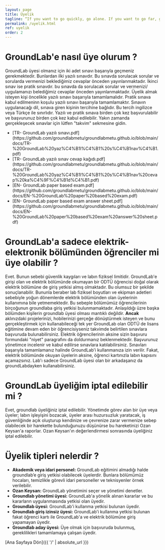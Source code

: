 ```yaml
---
layout: page
title: Üyelik
tagline: “If you want to go quickly, go alone. If you want to go far, go together.”
permalink: /uyelik.html
ref: uyelik
order: 2
---
```

<h1>GroundLab'e nasıl üye olurum ?</h1>

  GroundLab üyesi olmanız için iki adet sınavı başarıyla geçmeniz gerekmektedir. Bunlardan ilki yazılı sınavdır. Bu sınavda sorulacak sorular ve sorularda vermenizi beklediğimiz cevaplar önceden yayınlanmaktadır. İkinci sınav ise pratik sınavdır. bu sınavda da sorulacak sorular ve vermenizi/ uygulamanızı belediğimiz cevaplar önceden yayınlanmaktadır. Üyelik almak isteyen kişi öncelikle yazılı sınavı başarıyla tamamlamalıdır. Pratik sınava kabul edilmeninn koşulu yazılı sınavı başarıyla tamamlamaktır. Sınavın uygulanacağı dil, sınava giren kişinin tercihine bağlıdır. Bu tercih ingilizce veya Türkçe ile sınırlıdır. Yazılı ve pratik sınava birden çok kez başvurulabilir ve başvurunuz birden çok kez kabul edilebilir. Yakın zamanda gerçekleşecek sınavlar için lütfen "takvim" sekmesine gidin.

  <ul>
    <li>[TR- GroundLab yazılı sınavı.pdf](https://github.com/groundlabmetu/groundlabmetu.github.io/blob/main/docs/TR-%20GroundLab%20yaz%C4%B1l%C4%B1%20s%C4%B1nav%C4%B1.pdf)</li>
    <li>[TR- GroundLab yazılı sınav cevap kağıdı.pdf](https://github.com/groundlabmetu/groundlabmetu.github.io/blob/main/docs/TR-%20GroundLab%20yaz%C4%B1l%C4%B1%20s%C4%B1nav%20cevap%20ka%C4%9F%C4%B1d%C4%B1.pdf)</li>
    <li>[EN- GroundLab paper based exam.pdf](https://github.com/groundlabmetu/groundlabmetu.github.io/blob/main/docs/EN-%20GroundLab%20paper%20based%20exam.pdf)</li>
    <li>[EN- GroundLab paper based exam answer sheet.pdf](https://github.com/groundlabmetu/groundlabmetu.github.io/blob/main/docs/EN-%20GroundLab%20paper%20based%20exam%20answer%20sheet.pdf)</li>
  </ul>






<h1>GroundLab'a sadece elektrik-elektronik bölümünden öğrenciler mi üye olabilir ?</h1>
Evet. Bunun sebebi güvenlik kaygıları ve labın fiziksel limitidir. GroundLab'e girişi olan ve elektrik bölümünde okumayan bir ODTÜ öğrencisi doğal olarak elektrik bölümüne de giriş yetkisi almış olmaktadır. Bu olumsuz bir şekilde sonuçlanabilir. Bununla beraber lab fiziksel boyutları ve ekipman adetleri sebebiyle yoğun dönemlerde elektrik bölümünden olan üyelerinin kullanımına bile yetmemektedir. Bu sebeple bölümümüz öğrencilerinin birçoğunun groundlaba giriş yetkisi bulunmamaktadır. Anlaşıldığı üzre başka bölümden kişilerin groundlab üyesi olması mantıklı değildir. <b>Ancak</b> aklınızdaki projelerinizi, hobilerinizi gerçeğe dönüştürmek isteyen ve bunu gerçekleştirmek için kullanabileceği tek yer GroundLab olan  ODTÜ de lisans eğitimine devam eden bir öğrencisiyseniz takvimde belirtilen sınavlara başvuruda bulunabilirsiniz. Elektrik öğrencilerinin aksine sizin başvuru formundaki "niyet" paragrafını da doldurmanız beklenmektedir. Başvurunuz yönetimce incelenir ve kabul edilirse sınavlara katılabilirsiniz. Sınavları başarıyla tamamlamanız halinde GroundLab'i kullanmanıza izin verilir. Fakat, elektrik bölümünde okuyan üyelerin aksine, öğrenci kartınızla labın kapısını açamazsınız. Lab'ı sadece GroundLab üyesi olan bir arkadaşanız da groundLabdayken kullanabilirsiniz.



<h1>GroundLab üyeliğim iptal edilebilir mi ?</h1>
Evet, groundlab üyeliğiniz iptal edilebilir. Yönetimde görev alan bir üye veya üyeler; labın işleyişini bozacak, üyeler arası huzursuzluk yaratacak, iş güvenliğinde açık oluşturup kendinize ve çevrenize zarar vermenize sebep olabilecek bir harekette bulunduğunuzu düşünürse bu hareketinizi Ozan Keysan'a raporlar. Ozan Keysan'ın değerlendirmesi sonrasında üyeliğiniz iptal edilebilir.

<h1>Üyelik tipleri nelerdir ?</h1>
  <ul>
    <li><b>Akademik veya idari personel:</b> GroundLab eğitimini almadığı halde groundlab’e giriş yetkisi olabilecek üyelerdir. Bunlara bölümümüz hocaları, temizlikle görevli idari personeller ve teknisyenler örnek verilebilir.</li>
    <li><b>Ozan Keysan:</b> GroundLab yönetimini seçer ve yönetimi denetler. </li>
    <li><b>Groundlab yönetimi üyesi:</b> GroundLab'a yönelik alınan kararlar ve bu kararların uygulanmasında yetkisi olan üyedir.</li>
    <li><b>Groundlab üyesi:</b> GroundLab'i kullanma yetkisi bulunan üyedir. </li>
    <li><b>Groundlab giriş izinsiz üyesi:</b> GroundLab'i kullanma yetkisi bulunan fakat öğrenci kartı ile GroundLab'a ve elektrik bölümüne giriş yapamayan üyedir. </li>
    <li><b>Groundlab aday üyesi:</b> Üye olmak için başvuruda bulunmuş, gereklilikleri tamamlamaya çalışan üyedir.</li>
  </ul>


[Ana Sayfaya Dön]({{ '/' | absolute_url }})
